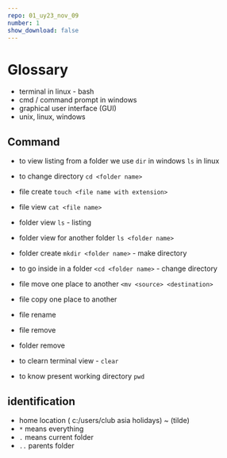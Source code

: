 ```yaml
---
repo: 01_uy23_nov_09
number: 1
show_download: false
---
```


# Glossary

* terminal in linux - bash
* cmd / command prompt in windows
* graphical user interface (GUI)
* unix, linux, windows


## Command 
* to view listing from a folder we use `dir` in windows `ls` in linux
* to change directory `cd <folder name>`

* file create  `touch <file name with extension>`
* file view `cat <file name>`
* folder view `ls` - listing 
* folder view for another folder `ls <folder name>`
* folder create `mkdir <folder name>` - make directory
* to go inside in a folder `<cd <folder name>` - change directory
* file move one place to another `<mv <source> <destination>`
* file copy one place to another
* file rename
* file remove
* folder remove 
* to clearn terminal view - `clear`
* to know present working directory `pwd`

## identification
* home location ( c:/users/club asia holidays) ~ (tilde)
* `*` means everything
* `.` means current folder
* `..` parents folder





